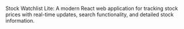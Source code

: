 Stock Watchlist Lite:
A modern React web application for tracking stock prices with real-time updates, search functionality, and detailed stock information.
